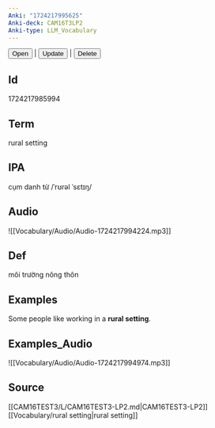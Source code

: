 ```yaml
---
Anki: "1724217995625"
Anki-deck: CAM16T3LP2
Anki-type: LLM_Vocabulary
---
```

<button class="anki-btn-open">Open</button> | <button class="anki-btn-update">Update</button> | <button class="anki-btn-delete">Delete</button>

## Id
1724217985994
## Term
rural setting
## IPA
cụm danh từ /ˈrʊrəl ˈsɛtɪŋ/
## Audio
 ![[Vocabulary/Audio/Audio-1724217994224.mp3]]
## Def
 môi trường nông thôn

## Examples
Some people like working in a **rural setting**. 

## Examples_Audio
![[Vocabulary/Audio/Audio-1724217994974.mp3]]
## Source
 [[CAM16TEST3/L/CAM16TEST3-LP2.md|CAM16TEST3-LP2]] [[Vocabulary/rural setting|rural setting]]